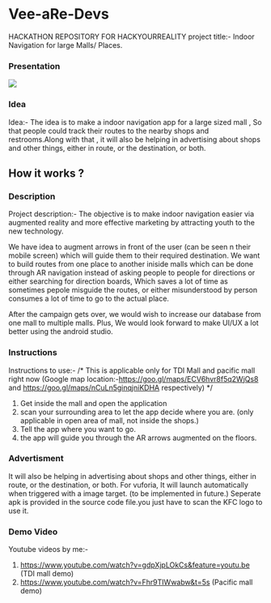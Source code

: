 # Vee-aRe-Devs
HACKATHON REPOSITORY FOR HACKYOURREALITY
project title:- Indoor Navigation for large Malls/ Places.



### Presentation

![](GIF-190913_011828.gif)


### Idea
Idea:-  The idea is to make a indoor navigation app for a large sized mall , So that people could track their routes to the nearby shops and restrooms.Along with that , it will also be helping in advertising about shops and other things, either in route, or the destination, or both.

## How it works ?

### Description
Project description:- The objective is to make indoor navigation easier via augmented reality and more effective marketing by attracting youth to the new technology.

We have idea to augment arrows in front of the user (can be seen n their mobile screen) which will guide them to their required destination.
We want to build routes from one place to another iniside malls which can be done through AR navigation instead of asking people to people for directions or either searching for direction boards, Which saves a lot of time as sometimes pepole misguide the routes, or either misunderstood by person consumes a lot of time to go to the actual place.

After the campaign gets over, we would wish to increase our database from one mall to multiple malls. Plus, We would look forward to make UI/UX a lot better using the android studio.

### Instructions
Instructions to use:- 
/* 
  This is applicable only for TDI
Mall and pacific mall right now (Google map location:-https://goo.gl/maps/ECV6hvr8f5q2WjQs8 and https://goo.gl/maps/nCuLn5ginqjniKDHA respectively)
*/
1. Get inside the mall and open the application
2. scan your surrounding area to let the app decide where you are. (only applicable in open area of mall, not inside the shops.)
3. Tell the app where you want to go.
4. the app will guide you through the AR arrows augmented on the floors.


### Advertisment
It will also be helping in advertising about shops and other things, either in route, or the destination, or both.
For vuforia, It will launch automatically when triggered with a image target. (to be implemented in future.)
Seperate apk is provided in the source code file.you just have to scan the KFC logo to use it. 


### Demo Video
Youtube videos by me:-
1. https://www.youtube.com/watch?v=gdpXjpLOkCs&feature=youtu.be  (TDI mall demo)
2. https://www.youtube.com/watch?v=Fhr9TIWwabw&t=5s              (Pacific mall demo)



